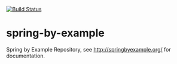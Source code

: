 [![Build Status](https://travis-ci.org/dreadlock/spring-by-example.svg?branch=master)](https://travis-ci.org/dreadlock/spring-by-example)

spring-by-example
=================

Spring by Example Repository, see http://springbyexample.org/ for documentation.
